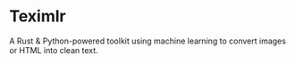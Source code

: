 # Teximlr
A Rust &amp; Python-powered toolkit using machine learning to convert images or HTML into clean text.
